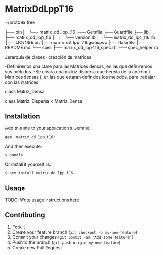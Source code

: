 # MatrixDdLppT16

~/prct09$ tree
 
├── bin
│   └── matrix_dd_lpp_t16
├── Gemfile
├── Guardfile
├── lib
│   ├── matrix_dd_lpp_t16
│   │   └── version.rb
│   └── matrix_dd_lpp_t16.rb
├── LICENSE.txt
├── matrix_dd_lpp_t16.gemspec
├── Rakefile
├── README.md
└── spec
    ├── matrix_dd_lpp-t16_spec.rb
    └── spec_helper.rb

Jerarquia de clases ( creación de matrices )

-Definiremos una clase para las Matrices densas, en las que definiremos sus métodos.
-Se creara una matriz dispersa que hereda de la anterior ( Matrices densas ), en las que estaran definidos los metodos, para trabajar con las matrices.

class Matriz_Densa

class Matriz_Dispersa < Matriz_Densa

## Installation

Add this line to your application's Gemfile:

    gem 'matrix_dd_lpp_t16'

And then execute:

    $ bundle

Or install it yourself as:

    $ gem install matrix_dd_lpp_t16

## Usage

TODO: Write usage instructions here

## Contributing

1. Fork it
2. Create your feature branch (`git checkout -b my-new-feature`)
3. Commit your changes (`git commit -am 'Add some feature'`)
4. Push to the branch (`git push origin my-new-feature`)
5. Create new Pull Request
